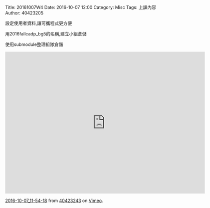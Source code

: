 Title: 20161007W4
Date: 2016-10-07 12:00
Category: Misc
Tags: 上課內容
Author: 40423205
<!-- PELICAN_END_SUMMARY -->
<p>設定使用者資料,讓可攜程式更方便</p>

<p>用2016fallcadp_bg5的名稱,建立小組倉儲</p>
<p>使用submodule整理組隊倉儲</p>
<iframe src="https://player.vimeo.com/video/187303117" width="640" height="455" frameborder="0" webkitallowfullscreen mozallowfullscreen allowfullscreen></iframe>
<p><a href="https://vimeo.com/187303117">2016-10-07_11-54-18</a> from <a href="https://vimeo.com/user45620934">40423243</a> on <a href="https://vimeo.com">Vimeo</a>.</p>